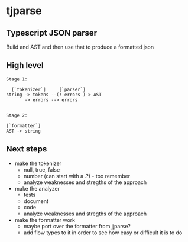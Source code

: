 
# tjparse

## Typescript JSON parser

Build and AST and then use that to produce a formatted json

## High level

```
Stage 1:

  [`tokenizer`]     [`parser`]   
string -> tokens --(! errors )-> AST
       -> errors --> errors


Stage 2:

[`formatter`]
AST -> string
```

## Next steps
  - make the tokenizer
    - null, true, false
    - number (can start with a .?) - too remember
    - analyze weaknesses and stregths of the approach
  - make the analyzer
    - tests
    - document
    - code
    - analyze weaknesses and stregths of the approach
  - make the formatter work
    - maybe port over the formatter from jjparse?
    - add flow types to it in order to see how easy or difficult it is to do

